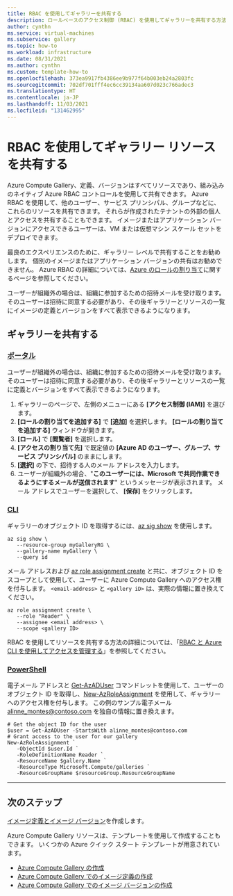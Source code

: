 ```yaml
---
title: RBAC を使用してギャラリーを共有する
description: ロールベースのアクセス制御 (RBAC) を使用してギャラリーを共有する方法について説明します。
author: cynthn
ms.service: virtual-machines
ms.subservice: gallery
ms.topic: how-to
ms.workload: infrastructure
ms.date: 08/31/2021
ms.author: cynthn
ms.custom: template-how-to
ms.openlocfilehash: 373ea9917fb4386ee9b977f64b003eb24a2803fc
ms.sourcegitcommit: 702df701fff4ec6cc39134aa607d023c766adec3
ms.translationtype: HT
ms.contentlocale: ja-JP
ms.lasthandoff: 11/03/2021
ms.locfileid: "131462995"
---
```

# <a name="use-rbac-to-share-gallery-resources"></a>RBAC を使用してギャラリー リソースを共有する

Azure Compute Gallery、定義、バージョンはすべてリソースであり、組み込みのネイティブ Azure RBAC コントロールを使用して共有できます。 Azure RBAC を使用して、他のユーザー、サービス プリンシパル、グループなどに、これらのリソースを共有できます。 それらが作成されたテナントの外部の個人とアクセスを共有することもできます。 イメージまたはアプリケーション バージョンにアクセスできるユーザーは、VM または仮想マシン スケール セットをデプロイできます。  

最良のエクスペリエンスのために、ギャラリー レベルで共有することをお勧めします。 個別のイメージまたはアプリケーション バージョンの共有はお勧めできません。 Azure RBAC の詳細については、[Azure のロールの割り当て](../role-based-access-control/role-assignments-portal.md)に関するページを参照してください。

ユーザーが組織外の場合は、組織に参加するための招待メールを受け取ります。 そのユーザーは招待に同意する必要があり、その後ギャラリーとリソースの一覧にイメージの定義とバージョンをすべて表示できるようになります。

## <a name="share-a-gallery"></a>ギャラリーを共有する

### <a name="portal"></a>[ポータル](#tab/portal)

ユーザーが組織外の場合は、組織に参加するための招待メールを受け取ります。 そのユーザーは招待に同意する必要があり、その後ギャラリーとリソースの一覧に定義とバージョンをすべて表示できるようになります。

1. ギャラリーのページで、左側のメニューにある **[アクセス制御 (IAM)]** を選びます。 
1. **[ロールの割り当てを追加する]** で **[追加]** を選択します。 **[ロールの割り当てを追加する]** ウィンドウが開きます。 
1. **[ロール]** で **[閲覧者]** を選択します。
1. **[アクセスの割り当て先]** で既定値の **[Azure AD のユーザー、グループ、サービス プリンシパル]** のままにします。
1. **[選択]** の下で、招待する人のメール アドレスを入力します。
1. ユーザーが組織外の場合、"**このユーザーには、Microsoft で共同作業できるようにするメールが送信されます**" というメッセージが表示されます。 メール アドレスでユーザーを選択して、 **[保存]** をクリックします。


### <a name="cli"></a>[CLI](#tab/cli)

ギャラリーのオブジェクト ID を取得するには、[az sig show](/cli/azure/sig#az_sig_show) を使用します。

```azurecli-interactive
az sig show \
   --resource-group myGalleryRG \
   --gallery-name myGallery \
   --query id
```

メール アドレスおよび [az role assignment create](/cli/azure/role/assignment#az_role_assignment_create) と共に、オブジェクト ID をスコープとして使用して、ユーザーに Azure Compute Gallery へのアクセス権を付与します。 `<email-address>` と `<gallery iD>` は、実際の情報に置き換えてください。

```azurecli-interactive
az role assignment create \
   --role "Reader" \
   --assignee <email address> \
   --scope <gallery ID>
```

RBAC を使用してリソースを共有する方法の詳細については、「[RBAC と Azure CLI を使用してアクセスを管理する](../role-based-access-control/role-assignments-cli.md)」を参照してください。

### <a name="powershell"></a>[PowerShell](#tab/powershell)

電子メール アドレスと [Get-AzADUser](/powershell/module/az.resources/get-azaduser) コマンドレットを使用して、ユーザーのオブジェクト ID を取得し、[New-AzRoleAssignment](/powershell/module/Az.Resources/New-AzRoleAssignment) を使用して、ギャラリーへのアクセス権を付与します。 この例のサンプル電子メール alinne_montes@contoso.com を独自の情報に置き換えます。

```azurepowershell-interactive
# Get the object ID for the user
$user = Get-AzADUser -StartsWith alinne_montes@contoso.com
# Grant access to the user for our gallery
New-AzRoleAssignment `
   -ObjectId $user.Id `
   -RoleDefinitionName Reader `
   -ResourceName $gallery.Name `
   -ResourceType Microsoft.Compute/galleries `
   -ResourceGroupName $resourceGroup.ResourceGroupName

```

---


## <a name="next-steps"></a>次のステップ

[イメージ定義とイメージ バージョン](image-version.md)を作成します。

Azure Compute Gallery リソースは、テンプレートを使用して作成することもできます。 いくつかの Azure クイック スタート テンプレートが用意されています。 

- [Azure Compute Gallery の作成](https://azure.microsoft.com/resources/templates/sig-create/)
- [Azure Compute Gallery でのイメージ定義の作成](https://azure.microsoft.com/resources/templates/sig-image-definition-create/)
- [Azure Compute Gallery でのイメージ バージョンの作成](https://azure.microsoft.com/resources/templates/sig-image-version-create/)
